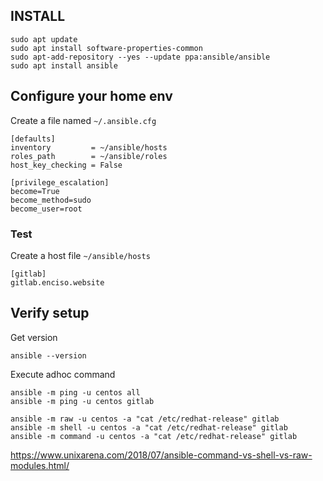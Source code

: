 ## INSTALL

```
sudo apt update
sudo apt install software-properties-common
sudo apt-add-repository --yes --update ppa:ansible/ansible
sudo apt install ansible
```

## Configure your home env

Create a file named `~/.ansible.cfg`

```
[defaults]
inventory         = ~/ansible/hosts
roles_path        = ~/ansible/roles
host_key_checking = False

[privilege_escalation]
become=True
become_method=sudo
become_user=root
```

### Test

Create a host file `~/ansible/hosts`

``` 
[gitlab]
gitlab.enciso.website
```

## Verify setup 

Get version

	ansible --version

Execute adhoc command

	ansible -m ping -u centos all
	ansible -m ping -u centos gitlab

	ansible -m raw -u centos -a "cat /etc/redhat-release" gitlab
	ansible -m shell -u centos -a "cat /etc/redhat-release" gitlab
	ansible -m command -u centos -a "cat /etc/redhat-release" gitlab

https://www.unixarena.com/2018/07/ansible-command-vs-shell-vs-raw-modules.html/	

